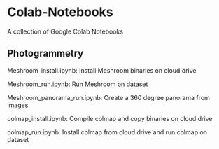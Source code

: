 # Colab-Notebooks

A collection of Google Colab Notebooks

## Photogrammetry

Meshroom_install.ipynb: Install Meshroom binaries on cloud drive

Meshroom_run.ipynb: Run Meshroom on dataset

Meshroom_panorama_run.ipynb: Create a 360 degree panorama from images

colmap_install.ipynb: Compile colmap and copy binaries on cloud drive

colmap_run.ipynb: Install colmap from cloud drive and run colmap on dataset
